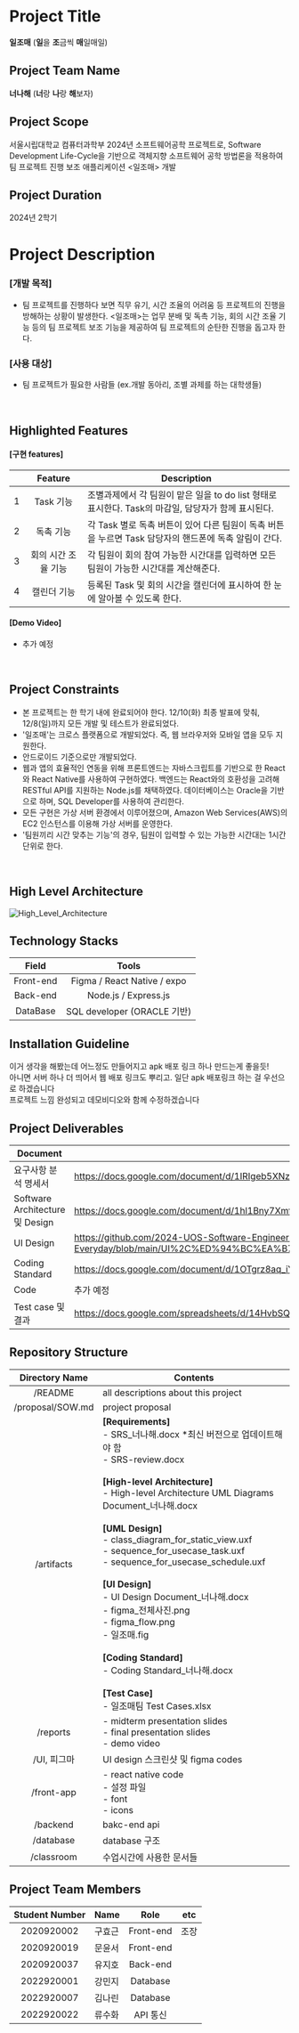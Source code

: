 # Project Title
<b>일조매</b> (<b>일</b>을 <b>조</b>금씩 <b>매</b>일매일)
<br>

## Project Team Name
<b>너나해</b> (<b>너</b>랑 <b>나</b>랑 <b>해</b>보자)
<br>

## Project Scope
서울시립대학교 컴퓨터과학부 2024년 소프트웨어공학 프로젝트로, Software Development Life-Cycle을 기반으로 객체지향 소프트웨어 공학 방법론을 적용하여 팀 프로젝트 진행 보조 애플리케이션 <일조매> 개발
<br>

## Project Duration
2024년 2학기
<br>

# Project Description
### [개발 목적]
- 팀 프로젝트를 진행하다 보면 직무 유기, 시간 조율의 어려움 등 프로젝트의 진행을 방해하는 상황이 발생한다. <일조매>는 업무 분배 및 독촉 기능, 회의 시간 조율 기능 등의 팀 프로젝트 보조 기능을 제공하여 팀 프로젝트의 순탄한 진행을 돕고자 한다.

### [사용 대상]
- 팀 프로젝트가 필요한 사람들 (ex.개발 동아리, 조별 과제를 하는 대학생들)
<br>

## Highlighted Features
#### [구현 features]
|  | Feature | Description | 
|-|:------:|--------------|
|1| Task 기능 | 조별과제에서 각 팀원이 맡은 일을 to do list 형태로 표시한다. Task의 마감일, 담당자가 함께 표시된다. |
|2| 독촉 기능 | 각 Task 별로 독촉 버튼이 있어 다른 팀원이 독촉 버튼을 누르면 Task 담당자의 핸드폰에 독촉 알림이 간다. |
|3| 회의 시간 조율 기능 | 각 팀원이 회의 참여 가능한 시간대를 입력하면 모든 팀원이 가능한 시간대를 계산해준다. |
|4| 캘린더 기능 | 등록된 Task 및 회의 시간을 캘린더에 표시하여 한 눈에 알아볼 수 있도록 한다. |

#### [Demo Video]
- 추가 예정
<br>

## Project Constraints
- 본 프로젝트는 한 학기 내에 완료되어야 한다. 12/10(화) 최종 발표에 맞춰, 12/8(일)까지 모든 개발 및 테스트가 완료되었다.
- '일조매'는 크로스 플랫폼으로 개발되었다. 즉, 웹 브라우저와 모바일 앱을 모두 지원한다.
- 안드로이드 기준으로만 개발되었다.
- 웹과 앱의 효율적인 연동을 위해 프론트엔드는 자바스크립트를 기반으로 한 React와 React Native를 사용하여 구현하였다. 백엔드는 React와의 호환성을 고려해 RESTful API를 지원하는 Node.js를 채택하였다. 데이터베이스는 Oracle을 기반으로 하며, SQL Developer를 사용하여 관리한다.
- 모든 구현은 가상 서버 환경에서 이루어졌으며, Amazon Web Services(AWS)의 EC2 인스턴스를 이용해 가상 서버를 운영한다.
- '팀원끼리 시간 맞추는 기능'의 경우, 팀원이 입력할 수 있는 가능한 시간대는 1시간 단위로 한다.
<br>

## High Level Architecture
![High_Level_Architecture](https://github.com/user-attachments/assets/509b1a36-2180-44cc-99ad-e6798c76e70f)
<br>

## Technology Stacks
| Field | Tools |
|:------:|:----:|
| Front-end | Figma / React Native / expo |
| Back-end | Node.js / Express.js |
| DataBase | SQL developer (ORACLE 기반) |

## Installation Guideline
이거 생각을 해봤는데 어느정도 만들어지고 apk 배포 링크 하나 만드는게 좋을듯! <br>
아니면 서버 하나 더 띄어서 웹 배포 링크도 뿌리고. 일단 apk 배포링크 하는 걸 우선으로 하겠습니다 <br>
프로젝트 느낌 완성되고 데모비디오와 함께 수정하겠습니다

## Project Deliverables
| Document | Link |
|----------|-------|
| 요구사항 분석 명세서 | https://docs.google.com/document/d/1IRIgeb5XNz910ra9g0WLj9rM0TVX-vw1BN4duwvAbQM/edit?tab=t.0 |
| Software Architecture 및 Design| https://docs.google.com/document/d/1hl1Bny7XmfmnlSXjAgzuczXEWccSFDBqdL1j4_6CZkw/edit?tab=t.0 |
| UI Design | https://github.com/2024-UOS-Software-Engineer-3-9team/Small-Work-Everyday/blob/main/UI%2C%ED%94%BC%EA%B7%B8%EB%A7%88/%EC%9D%BC%EC%A1%B0%EB%A7%A4_UI%20%EB%94%94%EC%9E%90%EC%9D%B8%20%EC%84%B8%EB%B6%80%20%EC%8A%A4%ED%81%AC%EB%A6%B0%EC%83%B7.png |
| Coding Standard | https://docs.google.com/document/d/1OTgrz8aq_iY2동 |
| Code | 추가 예정 | 
| Test case 및 결과 | https://docs.google.com/spreadsheets/d/14HvbSQ5o91nSV6EQRpNxrsIJCwlyRqYBrqiI5K-HJa8/edit?gid=195058275#gid=195058275 |

## Repository Structure
| Directory Name | Contents |
|:--------------:|-------------|
| /README | all descriptions about this project |
| /proposal/SOW.md | project proposal |
| /artifacts | **[Requirements]** <br> - SRS_너나해.docx *최신 버전으로 업데이트해야 함 <br> - SRS-review.docx <br><br> **[High-level Architecture]** <br> - High-level Architecture UML Diagrams Document_너나해.docx <br><br> **[UML Design]** <br> - class_diagram_for_static_view.uxf <br> - sequence_for_usecase_task.uxf <br> - sequence_for_usecase_schedule.uxf <br><br> **[UI Design]** <br> - UI Design Document_너나해.docx <br> - figma_전체사진.png <br> - figma_flow.png <br> - 일조매.fig <br><br> **[Coding Standard]** <br> - Coding Standard_너나해.docx <br><br> **[Test Case]** <br> - 일조매팀 Test Cases.xlsx |
| /reports | - midterm presentation slides <br> - final presentation slides <br> - demo video |
| /UI, 피그마 | UI design 스크린샷 및 figma codes |
| /front-app | - react native code <br> - 설정 파일 <br> - font <br> - icons |
| /backend | bakc-end api |
| /database | database 구조 |
| /classroom | 수업시간에 사용한 문서들 |

## Project Team Members
| Student Number | Name | Role | etc |
|:--------------:|------|:----:|------|
| 2020920002 | 구효근 | Front-end | 조장 |
| 2020920019 | 문윤서 | Front-end | |
| 2020920037 | 유지호 | Back-end | |
| 2022920001 | 강민지 | Database | |
| 2022920007 | 김나린 | Database | |
| 2022920022 | 류수화 | API 통신 | |
